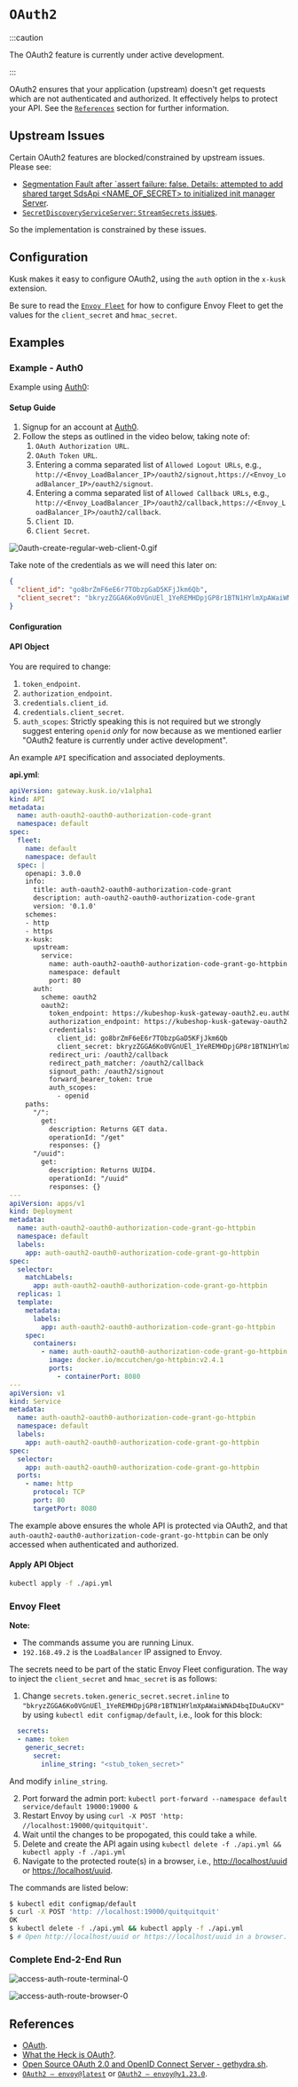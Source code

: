 # `OAuth2`

:::caution

The OAuth2 feature is currently under active development.

:::

OAuth2 ensures that your application (upstream) doesn't get requests which are not authenticated and authorized. It effectively helps to protect your API. See the [`References`](./#references) section for further information.

## Upstream Issues

Certain OAuth2 features are blocked/constrained by upstream issues. Please see:

* [Segmentation Fault after `assert failure: false. Details: attempted to add shared target SdsApi <NAME_OF_SECRET> to initialized init manager Server](https://github.com/envoyproxy/envoy/issues/22678).
* [`SecretDiscoveryServiceServer`: `StreamSecrets` issues](https://github.com/envoyproxy/go-control-plane/issues/581).

So the implementation is constrained by these issues.

## Configuration

Kusk makes it easy to configure OAuth2, using the `auth` option in the `x-kusk` extension.

Be sure to read the [`Envoy Fleet`](#envoy-fleet) for how to configure Envoy Fleet to get the values for the `client_secret` and `hmac_secret`.

## Examples

### Example - Auth0

Example using [Auth0](https://auth0.com/):

#### Setup Guide

1. Signup for an account at [Auth0](https://auth0.com/).
2. Follow the steps as outlined in the video below, taking note of:
    1. `OAuth Authorization URL`.
    2. `OAuth Token URL`.
    3. Entering a comma separated list of `Allowed Logout URLs`, e.g., `http://<Envoy_LoadBalancer_IP>/oauth2/signout,https://<Envoy_LoadBalancer_IP>/oauth2/signout`.
    4. Entering a comma separated list of `Allowed Callback URLs`, e.g., `http://<Envoy_LoadBalancer_IP>/oauth2/callback,https://<Envoy_LoadBalancer_IP>/oauth2/callback`.
    5. `Client ID`.
    6. `Client Secret`.

![0auth-create-regular-web-client-0.gif](./oauth2-images/0auth-create-regular-web-client-0.gif)

Take note of the credentials as we will need this later on:

```json
{
  "client_id": "go8brZmF6eE6r7TObzpGaD5KFjJkm6Qb",
  "client_secret": "bkryzZGGA6Ko0VGnUEl_1YeREMHDpjGP8r1BTN1HYlmXpAWaiWNkD4bqIDuAuCKV"
}
```

#### Configuration

#### API Object

You are required to change:

1. `token_endpoint`.
2. `authorization_endpoint`.
3. `credentials.client_id`.
4. `credentials.client_secret`.
5. `auth_scopes`: Strictly speaking this is not required but we strongly suggest entering `openid` _only_ for now because as we mentioned earlier "OAuth2 feature is currently under active development".

An example `API` specification and associated deployments.

**api.yml**:

```yaml
apiVersion: gateway.kusk.io/v1alpha1
kind: API
metadata:
  name: auth-oauth2-oauth0-authorization-code-grant
  namespace: default
spec:
  fleet:
    name: default
    namespace: default
  spec: |
    openapi: 3.0.0
    info:
      title: auth-oauth2-oauth0-authorization-code-grant
      description: auth-oauth2-oauth0-authorization-code-grant
      version: '0.1.0'
    schemes:
    - http
    - https
    x-kusk:
      upstream:
        service:
          name: auth-oauth2-oauth0-authorization-code-grant-go-httpbin
          namespace: default
          port: 80
      auth:
        scheme: oauth2
        oauth2:
          token_endpoint: https://kubeshop-kusk-gateway-oauth2.eu.auth0.com/oauth/token
          authorization_endpoint: https://kubeshop-kusk-gateway-oauth2.eu.auth0.com/authorize
          credentials:
            client_id: go8brZmF6eE6r7TObzpGaD5KFjJkm6Qb
            client_secret: bkryzZGGA6Ko0VGnUEl_1YeREMHDpjGP8r1BTN1HYlmXpAWaiWNkD4bqIDuAuCKV
          redirect_uri: /oauth2/callback
          redirect_path_matcher: /oauth2/callback
          signout_path: /oauth2/signout
          forward_bearer_token: true
          auth_scopes:
            - openid
    paths:
      "/":
        get:
          description: Returns GET data.
          operationId: "/get"
          responses: {}
      "/uuid":
        get:
          description: Returns UUID4.
          operationId: "/uuid"
          responses: {}
---
apiVersion: apps/v1
kind: Deployment
metadata:
  name: auth-oauth2-oauth0-authorization-code-grant-go-httpbin
  namespace: default
  labels:
    app: auth-oauth2-oauth0-authorization-code-grant-go-httpbin
spec:
  selector:
    matchLabels:
      app: auth-oauth2-oauth0-authorization-code-grant-go-httpbin
  replicas: 1
  template:
    metadata:
      labels:
        app: auth-oauth2-oauth0-authorization-code-grant-go-httpbin
    spec:
      containers:
        - name: auth-oauth2-oauth0-authorization-code-grant-go-httpbin
          image: docker.io/mccutchen/go-httpbin:v2.4.1
          ports:
            - containerPort: 8080
---
apiVersion: v1
kind: Service
metadata:
  name: auth-oauth2-oauth0-authorization-code-grant-go-httpbin
  namespace: default
  labels:
    app: auth-oauth2-oauth0-authorization-code-grant-go-httpbin
spec:
  selector:
    app: auth-oauth2-oauth0-authorization-code-grant-go-httpbin
  ports:
    - name: http
      protocol: TCP
      port: 80
      targetPort: 8080
```

The example above ensures the whole API is protected via OAuth2, and that `auth-oauth2-oauth0-authorization-code-grant-go-httpbin` can be only accessed when authenticated and authorized.

#### Apply API Object

```sh
kubectl apply -f ./api.yml
```

### Envoy Fleet

**Note:**

* The commands assume you are running Linux.
* `192.168.49.2` is the `LoadBalancer` IP assigned to Envoy.

The secrets need to be part of the static Envoy Fleet configuration. The way to inject the `client_secret` and `hmac_secret` is as follows:

1. Change `secrets.token.generic_secret.secret.inline` to `"bkryzZGGA6Ko0VGnUEl_1YeREMHDpjGP8r1BTN1HYlmXpAWaiWNkD4bqIDuAuCKV"` by using `kubectl edit configmap/default`, i.e., look for this block:

```yaml
  secrets:
  - name: token
    generic_secret:
      secret:
        inline_string: "<stub_token_secret>"
```

And modify `inline_string`.

2. Port forward the admin port: `kubectl port-forward --namespace default service/default 19000:19000 &`
3. Restart Envoy by using `curl -X POST 'http: //localhost:19000/quitquitquit'`.
4. Wait until the changes to be propogated, this could take a while.
5. Delete and create the API again using `kubectl delete -f ./api.yml && kubectl apply -f ./api.yml`
6. Navigate to the protected route(s) in a browser, i.e., <http://localhost/uuid> or <https://localhost/uuid>.

The commands are listed below:

```sh
$ kubectl edit configmap/default
$ curl -X POST 'http: //localhost:19000/quitquitquit'
OK
$ kubectl delete -f ./api.yml && kubectl apply -f ./api.yml
$ # Open http://localhost/uuid or https://localhost/uuid in a browser.
```

### Complete End-2-End Run

![access-auth-route-terminal-0](./oauth2-images/access-auth-route-terminal-0.gif)

![access-auth-route-browser-0](./oauth2-images/access-auth-route-browser-0.gif)

## References

* [OAuth](https://en.wikipedia.org/wiki/OAuth).
* [What the Heck is OAuth?](https://developer.okta.com/blog/2017/06/21/what-the-heck-is-oauth).
* [Open Source OAuth 2.0 and OpenID Connect Server - gethydra.sh](https://www.ory.sh/hydra/).
* [`OAuth2 — envoy@latest`](https://www.envoyproxy.io/docs/envoy/latest/configuration/http/http_filters/oauth2_filter) or [`OAuth2 — envoy@v1.23.0`](https://www.envoyproxy.io/docs/envoy/v1.23.0/configuration/http/http_filters/oauth2_filter).
